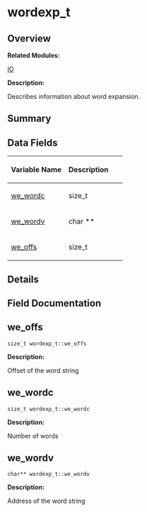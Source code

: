 # wordexp\_t<a name="ZH-CN_TOPIC_0000001054598211"></a>

## **Overview**<a name="section552510509084843"></a>

**Related Modules:**

[IO](IO.md)

**Description:**

Describes information about word expansion. 

## **Summary**<a name="section1291725668084843"></a>

## Data Fields<a name="pub-attribs"></a>

<a name="table449572061084843"></a>
<table><thead align="left"><tr id="row1577540401084843"><th class="cellrowborder" valign="top" width="50%" id="mcps1.1.3.1.1"><p id="p869955480084843"><a name="p869955480084843"></a><a name="p869955480084843"></a>Variable Name</p>
</th>
<th class="cellrowborder" valign="top" width="50%" id="mcps1.1.3.1.2"><p id="p741234666084843"><a name="p741234666084843"></a><a name="p741234666084843"></a>Description</p>
</th>
</tr>
</thead>
<tbody><tr id="row2014877982084843"><td class="cellrowborder" valign="top" width="50%" headers="mcps1.1.3.1.1 "><p id="p787330537084843"><a name="p787330537084843"></a><a name="p787330537084843"></a><a href="wordexp_t.md#aeca511502c524dbf33993c02cf7127c7">we_wordc</a></p>
</td>
<td class="cellrowborder" valign="top" width="50%" headers="mcps1.1.3.1.2 "><p id="p1346326072084843"><a name="p1346326072084843"></a><a name="p1346326072084843"></a>size_t&nbsp;</p>
</td>
</tr>
<tr id="row158358983084843"><td class="cellrowborder" valign="top" width="50%" headers="mcps1.1.3.1.1 "><p id="p1205112473084843"><a name="p1205112473084843"></a><a name="p1205112473084843"></a><a href="wordexp_t.md#a00d1aa490abf8b5d0f6a1e04a323329b">we_wordv</a></p>
</td>
<td class="cellrowborder" valign="top" width="50%" headers="mcps1.1.3.1.2 "><p id="p67259654084843"><a name="p67259654084843"></a><a name="p67259654084843"></a>char **&nbsp;</p>
</td>
</tr>
<tr id="row544074418084843"><td class="cellrowborder" valign="top" width="50%" headers="mcps1.1.3.1.1 "><p id="p1552131989084843"><a name="p1552131989084843"></a><a name="p1552131989084843"></a><a href="wordexp_t.md#a956cc2725b2ed52f61efd3fc8dfca853">we_offs</a></p>
</td>
<td class="cellrowborder" valign="top" width="50%" headers="mcps1.1.3.1.2 "><p id="p241339546084843"><a name="p241339546084843"></a><a name="p241339546084843"></a>size_t&nbsp;</p>
</td>
</tr>
</tbody>
</table>

## **Details**<a name="section2067873355084843"></a>

## **Field Documentation**<a name="section1092167936084843"></a>

## we\_offs<a name="a956cc2725b2ed52f61efd3fc8dfca853"></a>

```
size_t wordexp_t::we_offs
```

 **Description:**

Offset of the word string 

## we\_wordc<a name="aeca511502c524dbf33993c02cf7127c7"></a>

```
size_t wordexp_t::we_wordc
```

 **Description:**

Number of words 

## we\_wordv<a name="a00d1aa490abf8b5d0f6a1e04a323329b"></a>

```
char** wordexp_t::we_wordv
```

 **Description:**

Address of the word string 

